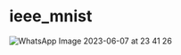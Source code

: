 # ieee_mnist
![WhatsApp Image 2023-06-07 at 23 41 26](https://github.com/Sa1teja301/ieee_mnist/assets/135858814/c657f642-57ee-4614-a7e3-1d7f8750866b)


